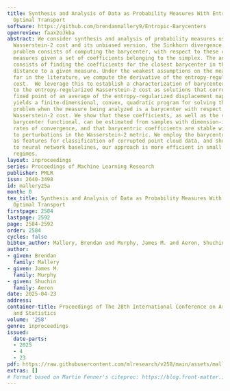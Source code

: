 ```yaml
---
title: Synthesis and Analysis of Data as Probability Measures With Entropy-Regularized
  Optimal Transport
software: https://github.com/brendanmallery9/Entropic-Barycenters
openreview: faax2oJkba
abstract: We consider synthesis and analysis of probability measures using the entropy-regularized
  Wasserstein-2 cost and its unbiased version, the Sinkhorn divergence. The synthesis
  problem consists of computing the barycenter, with respect to these costs, of reference
  measures given a set of coefficients belonging to the simplex. The analysis problem
  consists of finding the coefficients for the closest barycenter in the Wasserstein-2
  distance to a given measure. Under the weakest assumptions on the measures thus
  far in the literature, we compute the derivative of the entropy-regularized Wasserstein-2
  cost.  We leverage this to establish a characterization of barycenters with respect
  to the entropy-regularized Wasserstein-2 cost as solutions that correspond to a
  fixed point of an average of the entropy-regularized displacement maps.  This characterization
  yields a finite-dimensional, convex, quadratic program for solving the analysis
  problem when the measure being analyzed is a barycenter with respect to the entropy-regularized
  Wasserstein-2 cost. We show that these coefficients, as well as the value of the
  barycenter functional, can be estimated from samples with dimension-independent
  rates of convergence, and that barycentric coefficients are stable with respect
  to perturbations in the Wasserstein-2 metric. We employ the barycentric coefficients
  as features for classification of corrupted point cloud data, and show that compared
  to neural network baselines, our approach is more efficient in small training data
  regimes.
layout: inproceedings
series: Proceedings of Machine Learning Research
publisher: PMLR
issn: 2640-3498
id: mallery25a
month: 0
tex_title: Synthesis and Analysis of Data as Probability Measures With Entropy-Regularized
  Optimal Transport
firstpage: 2584
lastpage: 2592
page: 2584-2592
order: 2584
cycles: false
bibtex_author: Mallery, Brendan and Murphy, James M. and Aeron, Shuchin
author:
- given: Brendan
  family: Mallery
- given: James M.
  family: Murphy
- given: Shuchin
  family: Aeron
date: 2025-04-23
address:
container-title: Proceedings of The 28th International Conference on Artificial Intelligence
  and Statistics
volume: '258'
genre: inproceedings
issued:
  date-parts:
  - 2025
  - 4
  - 23
pdf: https://raw.githubusercontent.com/mlresearch/v258/main/assets/mallery25a/mallery25a.pdf
extras: []
# Format based on Martin Fenner's citeproc: https://blog.front-matter.io/posts/citeproc-yaml-for-bibliographies/
---
```

